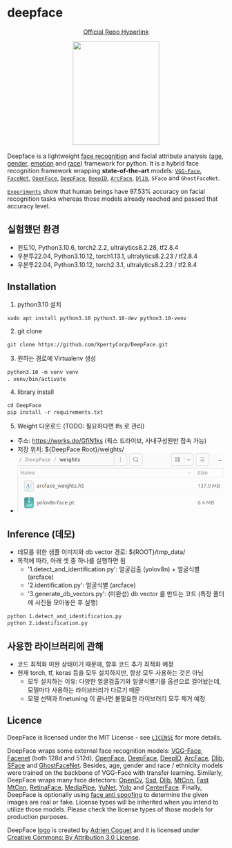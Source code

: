 # deepface

<div align="center">

[Official Repo Hyperlink](https://github.com/serengil/deepface)

</div>

<p align="center"><img src="https://raw.githubusercontent.com/serengil/deepface/master/icon/deepface-icon-labeled.png" width="200" height="240"></p>

Deepface is a lightweight [face recognition](https://sefiks.com/2018/08/06/deep-face-recognition-with-keras/) and facial attribute analysis ([age](https://sefiks.com/2019/02/13/apparent-age-and-gender-prediction-in-keras/), [gender](https://sefiks.com/2019/02/13/apparent-age-and-gender-prediction-in-keras/), [emotion](https://sefiks.com/2018/01/01/facial-expression-recognition-with-keras/) and [race](https://sefiks.com/2019/11/11/race-and-ethnicity-prediction-in-keras/)) framework for python. It is a hybrid face recognition framework wrapping **state-of-the-art** models: [`VGG-Face`](https://sefiks.com/2018/08/06/deep-face-recognition-with-keras/), [`FaceNet`](https://sefiks.com/2018/09/03/face-recognition-with-facenet-in-keras/), [`OpenFace`](https://sefiks.com/2019/07/21/face-recognition-with-openface-in-keras/), [`DeepFace`](https://sefiks.com/2020/02/17/face-recognition-with-facebook-deepface-in-keras/), [`DeepID`](https://sefiks.com/2020/06/16/face-recognition-with-deepid-in-keras/), [`ArcFace`](https://sefiks.com/2020/12/14/deep-face-recognition-with-arcface-in-keras-and-python/), [`Dlib`](https://sefiks.com/2020/07/11/face-recognition-with-dlib-in-python/), `SFace` and `GhostFaceNet`.

[`Experiments`](https://github.com/serengil/deepface/tree/master/benchmarks) show that human beings have 97.53% accuracy on facial recognition tasks whereas those models already reached and passed that accuracy level.

## 실험했던 환경
- 윈도10, Python3.10.6, torch2.2.2, ultralytics8.2.28, tf2.8.4
- 우분투22.04, Python3.10.12, torch1.13.1, ultralytics8.2.23 / tf2.8.4
- 우분투22.04, Python3.10.12, torch2.3.1, ultralytics8.2.23 / tf2.8.4

## Installation

1. python3.10 설치
```shell
sudo apt install python3.10 python3.10-dev python3.10-venv
```

2. git clone
```shell
git clone https://github.com/XpertyCorp/DeepFace.git
```

3. 원하는 경로에 Virtualenv 생성
```shell
python3.10 -m venv venv
. venv/bin/activate
```

4. library install
```shell
cd DeepFace
pip install -r requirements.txt
```

5. Weight 다운로드 (TODO: 필요하다면 lfs 로 관리)
- 주소: https://works.do/GfiN1ks (웍스 드라이브, 사내구성원만 접속 가능)
- 저장 위치: ${DeepFace Root}/weights/
- ![img.png](icon/weight_path.png)

## Inference (데모)
- 데모를 위한 샘플 이미지와 db vector 경로: ${ROOT}/tmp_data/
- 목적에 따라, 아래 셋 중 하나를 실행하면 됨
  - '1.detect_and_identification.py': 얼굴검출 (yolov8n) + 얼굴식별 (arcface)
  - '2.identification.py': 얼굴식별 (arcface)
  - '3.generate_db_vectors.py': (미완성) db vector 를 만드는 코드 (특정 폴더에 사진들 모아놓은 후 실행)
```shell
python 1.detect_and_identification.py
python 2.identification.py
```

## 사용한 라이브러리에 관해
- 코드 최적화 미완 상태이기 때문에, 향후 코드 추가 최적화 예정
- 현재 torch, tf, keras 등을 모두 설치하지만, 항상 모두 사용하는 것은 아님
  - 모두 설치하는 이유: 다양한 얼굴검출기와 얼굴식별기를 옵션으로 걸어놨는데, 모델마다 사용하는 라이브러리가 다르기 때문
  - 모델 선택과 finetuning 이 끝나면 불필요한 라이브러리 모두 제거 예정

## Licence

DeepFace is licensed under the MIT License - see [`LICENSE`](https://github.com/serengil/deepface/blob/master/LICENSE) for more details.

DeepFace wraps some external face recognition models: [VGG-Face](http://www.robots.ox.ac.uk/~vgg/software/vgg_face/), [Facenet](https://github.com/davidsandberg/facenet/blob/master/LICENSE.md) (both 128d and 512d), [OpenFace](https://github.com/iwantooxxoox/Keras-OpenFace/blob/master/LICENSE), [DeepFace](https://github.com/swghosh/DeepFace), [DeepID](https://github.com/Ruoyiran/DeepID/blob/master/LICENSE.md), [ArcFace](https://github.com/leondgarse/Keras_insightface/blob/master/LICENSE), [Dlib](https://github.com/davisking/dlib/blob/master/dlib/LICENSE.txt), [SFace](https://github.com/opencv/opencv_zoo/blob/master/models/face_recognition_sface/LICENSE) and [GhostFaceNet](https://github.com/HamadYA/GhostFaceNets/blob/main/LICENSE). Besides, age, gender and race / ethnicity models were trained on the backbone of VGG-Face with transfer learning. Similarly, DeepFace wraps many face detectors: [OpenCv](https://github.com/opencv/opencv/blob/4.x/LICENSE), [Ssd](https://github.com/opencv/opencv/blob/master/LICENSE), [Dlib](https://github.com/davisking/dlib/blob/master/LICENSE.txt), [MtCnn](https://github.com/ipazc/mtcnn/blob/master/LICENSE), [Fast MtCnn](https://github.com/timesler/facenet-pytorch/blob/master/LICENSE.md), [RetinaFace](https://github.com/serengil/retinaface/blob/master/LICENSE), [MediaPipe](https://github.com/google/mediapipe/blob/master/LICENSE), [YuNet](https://github.com/ShiqiYu/libfacedetection/blob/master/LICENSE), [Yolo](https://github.com/derronqi/yolov8-face/blob/main/LICENSE) and [CenterFace](https://github.com/Star-Clouds/CenterFace/blob/master/LICENSE). Finally, DeepFace is optionally using [face anti spoofing](https://github.com/minivision-ai/Silent-Face-Anti-Spoofing/blob/master/LICENSE) to determine the given images are real or fake. License types will be inherited when you intend to utilize those models. Please check the license types of those models for production purposes.

DeepFace [logo](https://thenounproject.com/term/face-recognition/2965879/) is created by [Adrien Coquet](https://thenounproject.com/coquet_adrien/) and it is licensed under [Creative Commons: By Attribution 3.0 License](https://creativecommons.org/licenses/by/3.0/).
